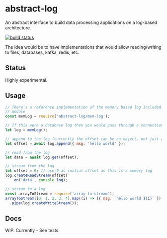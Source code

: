 # abstract-log

An abstract interface to build data processing applications on a log-based architecture.

[![build status](https://secure.travis-ci.org/eugeneware/abstract-log.png)](http://travis-ci.org/eugeneware/abstract-log)

The idea would be to have implementations that would allow reading/writing to files, databases, kafka, redis, etc.

## Status

Highly experimental.

## Usage

``` js
// There's a reference implementation of the memory based log included. Should be its own
// module
const memLog = require('abstract-log/mem-log');

// If this were a database log then you would pass through a connection string
let log = memLog();

// append to the log (currently the offset can be an object, not just an integer)
let offset = await log.append({ msg: 'hello world' });

// read from the log
let data = await log.get(offset);

// stream from the log
let offset = 0; // use 0 as initial offset as this is a memory log
log.createReadStream(offset)
   .on('data', console.log);

// stream to a log
const arrayToStream = require('array-to-stream');
arrayToStream([0, 1, 2, 3, 4].map((i) => ({ msg: `hello world ${i}` })))
  .pipe(log.createWriteStream());
```

## Docs

WIP. Currently - See tests.
